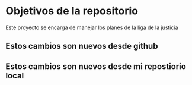 # Objetivos de la repositorio

Este proyecto se encarga de manejar los planes de la liga de la justicia


## Estos cambios son nuevos desde github
## Estos cambios son nuevos desde mi repostiorio local
